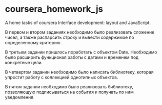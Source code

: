 # coursera_homework_js
A home tasks of coursera Interface development: layout and JavaScript.

В первом и втором заданиях необходимо было реализовать сложение чисел, а также распарсить строку и вывести содержимое по определенному критерию.

В третьем задании пришлось поработать с объектом Date. Необходимо было расширить функционал работы с датами и временем под конкретные цели.

В четвертом задании необходимо было написать библиотеку, которая упростит работу с коллекцией однотипных объектов.

В пятом задании необходимо было реализовать библиотеку, позволяющую подписываться на события и получать по ним уведомления.

